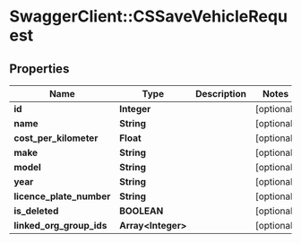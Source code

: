 # SwaggerClient::CSSaveVehicleRequest

## Properties
Name | Type | Description | Notes
------------ | ------------- | ------------- | -------------
**id** | **Integer** |  | [optional] 
**name** | **String** |  | [optional] 
**cost_per_kilometer** | **Float** |  | [optional] 
**make** | **String** |  | [optional] 
**model** | **String** |  | [optional] 
**year** | **String** |  | [optional] 
**licence_plate_number** | **String** |  | [optional] 
**is_deleted** | **BOOLEAN** |  | [optional] 
**linked_org_group_ids** | **Array&lt;Integer&gt;** |  | [optional] 


